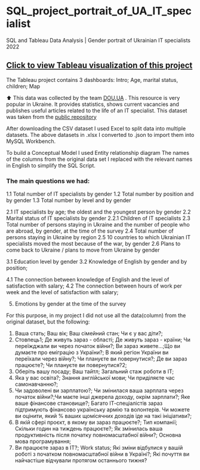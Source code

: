 # SQL_project_portrait_of_UA_IT_specialist
SQL and Tableau Data Analysis | Gender portrait of Ukrainian IT specialists 2022



## [Click to view Tableau visualization of this project](https://public.tableau.com/app/profile/oleksandra2847/viz/GenderportraitofUkrainianITspecialists2022/Intro)

The Tableau project contains 3 dashboards: Intro; Age, marital status, children; Map


⬆️ 
This data was collected by the team [DOU.UA](https://dou.ua) . 
This resource is very popular in Ukraine. It provides statistics, shows current vacancies and publishes useful articles related to the life of an IT specialist.
This dataset was taken from the [public repository](https://github.com/devua/csv/tree/master/portrait)

After downloading the CSV dataset I used Excel to split data into multiple datasets.
The above datasets in .xlsx I converted to .json to import them into MySQL Workbench.

To build a Conceptual Model I used Entity relationship diagram
The names of the columns from the original data set I replaced with the relevant names in English to simplify the SQL Script. 
  
  
  ### The main questions we had:
  
  1.1 Total number of IT specialists by gender
  1.2 Total number by position and by gender 
  1.3 Total number by level and by gender
  
  2.1 IT specialists by age; the oldest and the youngest person by gender
  2.2 Marital status of IT specialists by gender
  2.2.1 Children of IT specialists
  2.3 Total number of persons staying in Ukraine and the number of people who are abroad, by gender, at the time of the survey
  2.4 Total number of persons staying in Ukraine by region
  2.5 10 countries to which Ukrainian IT specialists moved the most because of the war, by gender
  2.6 Plans to come back to Ukraine / plans to move from Ukraine by gender
  
  3.1 Education level by gender
  3.2 Knowledge of English by gender and by position; 
  
  4.1 The connection between knowledge of English and the level of satisfaction with salary;
  4.2 The connection between hours of work per week and the level of satisfaction with salary;
	
   5. Emotions by gender at the time of the survey
  
  
  
  
For this purpose, in my project I did not use all the data(column) from the original dataset, but the following:

  1) Ваша стать; Ваш вік; Ваш сімейний стан; Чи є у вас діти?;
  2) Стовпець1; Де живуть зараз - області; Де живуть зараз - країни; Чи переїжджали ви через початок війни?; Ви зараз живете…;Що ви думаєте про еміграцію з України?; В який регіон України ви переїхали через війну?; Чи плануєте ви повернутися?; Де ви зараз працюєте?; Чи плануєте ви повернутися?2;
  3) Оберіть вашу посаду; Ваш тайтл; Загальний стаж роботи в ІТ;
  4) Яка у вас освіта?; Знання англійської мови; Чи приділяєте час самонавчанню?; 
  5) Чи задоволені ви зарплатою?; Чи змінилася ваша зарплата через початок війни?;Чи маєте інші джерела доходу, окрім зарплати?; Яке ваше фінансове становище?; Багато ІТ-спеціалістів зараз підтримують фінансово українську армію та волонтерів. Чи можете ви оцінити, який % ваших щомісячних доходів іде на такі ініціативи?;
  6) В якій сфері проєкт, в якому ви зараз працюєте?; Тип компанії; Скільки годин на тиждень працюєте?; Як змінилась ваша продуктивність після початку повномасштабної війни?; Основна мова програмування;
  7) Ви працюєте зараз в ІТ?; Work status; Які зміни відбулися у вашій роботі з початком повномасштабної війни в Україні?; Які почуття ви найчастіше відчували протягом останнього тижня?
  
